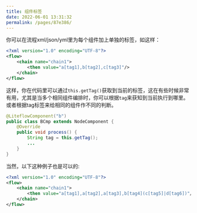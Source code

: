 ```yaml
---
title: 组件标签
date: 2022-06-01 13:31:32
permalink: /pages/87e386/
---
```


你可以在流程xml/json/yml里为每个组件加上单独的标签，如这样：

```xml
<?xml version="1.0" encoding="UTF-8"?>
<flow>
    <chain name="chain1">
        <then value="a[tag1],b[tag2],c[tag3]"/>
    </chain>
</flow>
```

这样，你在代码里可以通过`this.getTag()`获取到当前的标签，这在有些时候非常有用，尤其是当多个相同组件编排时，你可以根据`tag`来获知到当前执行到哪里。或者根据tag标签来给相同的组件作不同的判断。

```java
@LiteflowComponent("b")
public class BCmp extends NodeComponent {
    @Override
    public void process() {
        String tag = this.getTag();
        ...
    }
}
```

当然，以下这种例子也是可以的:

```xml
<?xml version="1.0" encoding="UTF-8"?>
<flow>
    <chain name="chain1">
        <then value="a[tag1],a[tag2],a[tag3],b[tag4](c[tag5]|d[tag6])"/>
    </chain>
</flow>
```